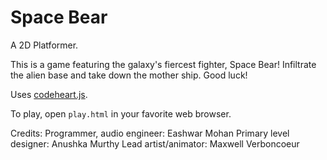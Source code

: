 # Space Bear
A 2D Platformer.

This is a game featuring the galaxy's fiercest fighter, Space Bear! Infiltrate the alien base and take down the mother ship. Good luck!


Uses [codeheart.js](https://casual-effects.com/codeheart/).

To play, open `play.html` in your favorite web browser.


Credits:
Programmer, audio engineer: Eashwar Mohan
Primary level designer: Anushka Murthy
Lead artist/animator: Maxwell Verboncoeur

